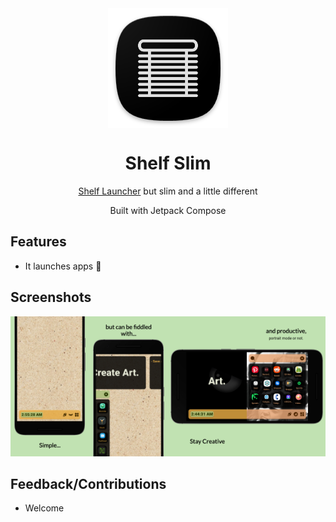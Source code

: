 <div align="center">

<img width="" src="app/src/main/res/mipmap-xxxhdpi/ic_launcher.png" alt="Shelf" align="center">

# Shelf Slim

[Shelf Launcher](https://github.com/coleblvck/Shelf) but slim and a little different

Built with Jetpack Compose

</div>

## Features
- It launches apps :rocket:

## Screenshots
<img alt="Shelf home screen" src="fastlane/metadata/android/en-US/images/phoneScreenshots/1.png" width="25%"><img alt="Shelf home screen" src="fastlane/metadata/android/en-US/images/phoneScreenshots/2.png" width="25%"><img alt="Shelf home screen" src="fastlane/metadata/android/en-US/images/phoneScreenshots/3.png" width="25%"><img alt="Shelf home screen" src="fastlane/metadata/android/en-US/images/phoneScreenshots/4.png" width="25%">

## Feedback/Contributions
- Welcome
